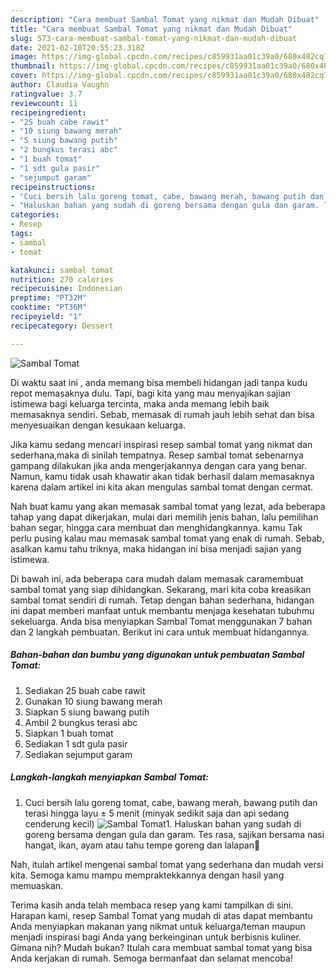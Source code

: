 ```yaml
---
description: "Cara membuat Sambal Tomat yang nikmat dan Mudah Dibuat"
title: "Cara membuat Sambal Tomat yang nikmat dan Mudah Dibuat"
slug: 573-cara-membuat-sambal-tomat-yang-nikmat-dan-mudah-dibuat
date: 2021-02-10T20:55:23.318Z
image: https://img-global.cpcdn.com/recipes/c859931aa01c39a0/680x482cq70/sambal-tomat-foto-resep-utama.jpg
thumbnail: https://img-global.cpcdn.com/recipes/c859931aa01c39a0/680x482cq70/sambal-tomat-foto-resep-utama.jpg
cover: https://img-global.cpcdn.com/recipes/c859931aa01c39a0/680x482cq70/sambal-tomat-foto-resep-utama.jpg
author: Claudia Vaughn
ratingvalue: 3.7
reviewcount: 11
recipeingredient:
- "25 buah cabe rawit"
- "10 siung bawang merah"
- "5 siung bawang putih"
- "2 bungkus terasi abc"
- "1 buah tomat"
- "1 sdt gula pasir"
- "sejumput garam"
recipeinstructions:
- "Cuci bersih lalu goreng tomat, cabe, bawang merah, bawang putih dan terasi hingga layu ± 5 menit (minyak sedikit saja dan api sedang cenderung kecil)"
- "Haluskan bahan yang sudah di goreng bersama dengan gula dan garam. Tes rasa, sajikan bersama nasi hangat, ikan, ayam atau tahu tempe goreng dan lalapan🤤"
categories:
- Resep
tags:
- sambal
- tomat

katakunci: sambal tomat 
nutrition: 270 calories
recipecuisine: Indonesian
preptime: "PT32M"
cooktime: "PT36M"
recipeyield: "1"
recipecategory: Dessert

---
```



![Sambal Tomat](https://img-global.cpcdn.com/recipes/c859931aa01c39a0/680x482cq70/sambal-tomat-foto-resep-utama.jpg)

Di waktu  saat ini , anda memang bisa membeli hidangan jadi tanpa kudu repot memasaknya dulu. Tapi, bagi kita yang mau menyajikan sajian istimewa bagi keluarga tercinta, maka anda memang lebih baik memasaknya sendiri. Sebab, memasak di rumah jauh lebih sehat dan bisa menyesuaikan dengan kesukaan keluarga.

Jika kamu sedang mencari inspirasi resep sambal tomat yang nikmat dan sederhana,maka di sinilah tempatnya. Resep sambal tomat  sebenarnya gampang dilakukan jika anda mengerjakannya dengan cara yang benar. Namun, kamu tidak usah khawatir akan tidak berhasil dalam memasaknya 
karena dalam artikel ini kita akan mengulas sambal tomat dengan cermat.  



Nah buat kamu yang akan memasak sambal tomat yang lezat, ada beberapa tahap yang dapat dikerjakan, mulai dari memilih jenis bahan, lalu pemilihan bahan segar, hingga cara membuat dan menghidangkannya. kamu Tak perlu pusing kalau mau memasak sambal tomat yang enak di rumah. Sebab, asalkan kamu  tahu triknya, maka hidangan ini bisa menjadi sajian yang istimewa.

Di bawah ini, ada beberapa cara mudah dalam memasak caramembuat sambal tomat yang siap dihidangkan. Sekarang, mari kita coba kreasikan sambal tomat sendiri di rumah. Tetap dengan bahan sederhana, hidangan ini dapat memberi manfaat untuk membantu menjaga kesehatan tubuhmu sekeluarga. Anda bisa menyiapkan Sambal Tomat menggunakan 7 bahan dan 2 langkah pembuatan. Berikut ini cara untuk membuat hidangannya.

<!--inarticleads1-->

##### Bahan-bahan dan bumbu yang digunakan untuk pembuatan Sambal Tomat:

1. Sediakan 25 buah cabe rawit
1. Gunakan 10 siung bawang merah
1. Siapkan 5 siung bawang putih
1. Ambil 2 bungkus terasi abc
1. Siapkan 1 buah tomat
1. Sediakan 1 sdt gula pasir
1. Sediakan sejumput garam




<!--inarticleads2-->

##### Langkah-langkah menyiapkan Sambal Tomat:

1. Cuci bersih lalu goreng tomat, cabe, bawang merah, bawang putih dan terasi hingga layu ± 5 menit (minyak sedikit saja dan api sedang cenderung kecil)
<img src="https://img-global.cpcdn.com/steps/cbf7771c3b21a9f3/160x128cq70/sambal-tomat-langkah-memasak-1-foto.jpg" alt="Sambal Tomat">1. Haluskan bahan yang sudah di goreng bersama dengan gula dan garam. Tes rasa, sajikan bersama nasi hangat, ikan, ayam atau tahu tempe goreng dan lalapan🤤




Nah, itulah artikel mengenai  sambal tomat  yang sederhana dan mudah versi kita. Semoga kamu mampu mempraktekkannya dengan hasil yang memuaskan. 

Terima kasih anda telah membaca resep yang kami tampilkan di sini. Harapan kami, resep  Sambal Tomat yang mudah di atas dapat membantu Anda menyiapkan makanan yang nikmat untuk keluarga/teman maupun menjadi inspirasi bagi Anda yang berkeinginan untuk berbisnis kuliner. Gimana nih? Mudah bukan? Itulah cara membuat sambal tomat yang bisa Anda kerjakan di rumah. Semoga bermanfaat dan selamat mencoba!

